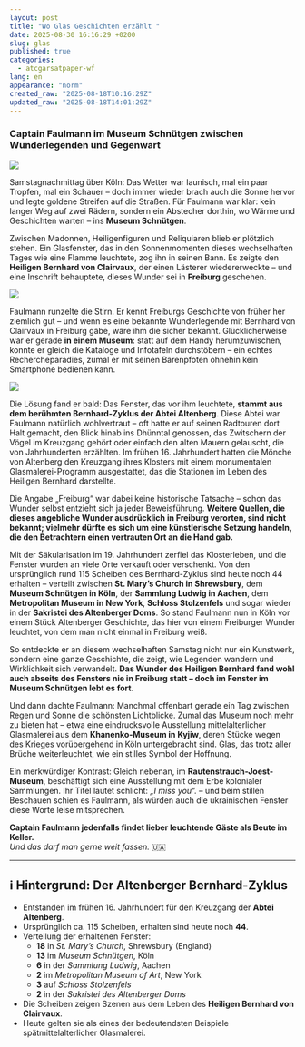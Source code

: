 ```yaml
---
layout: post
title: "Wo Glas Geschichten erzählt "
date: 2025-08-30 16:16:29 +0200
slug: glas
published: true
categories:
  - atcgarsatpaper-wf
lang: en
appearance: "norm"
created_raw: "2025-08-18T10:16:29Z"
updated_raw: "2025-08-18T14:01:29Z"
---
```

### Captain Faulmann im Museum Schnütgen zwischen Wunderlegenden und Gegenwart  

![](https://pixelfed.social/storage/m/_v2/607467830790472239/9c67e908a-279c2f/DcyQuVYYEmwY/Kx6RjXWxDkMbglKigQ3omBHl7aEMdYqqiLlcIhvq.png)

Samstagnachmittag über Köln: Das Wetter war launisch, mal ein paar Tropfen, mal ein Schauer – doch immer wieder brach auch die Sonne hervor und legte goldene Streifen auf die Straßen. Für Faulmann war klar: kein langer Weg auf zwei Rädern, sondern ein Abstecher dorthin, wo Wärme und Geschichten warten – ins **Museum Schnütgen**.  

Zwischen Madonnen, Heiligenfiguren und Reliquiaren blieb er plötzlich stehen. Ein Glasfenster, das in den Sonnenmomenten dieses wechselhaften Tages wie eine Flamme leuchtete, zog ihn in seinen Bann. Es zeigte den **Heiligen Bernhard von Clairvaux**, der einen Lästerer wiedererweckte – und eine Inschrift behauptete, dieses Wunder sei in **Freiburg** geschehen.  

![](https://pixelfed.social/storage/m/_v2/607467830790472239/9c67e908a-279c2f/F7QH7W2LA9BU/ODBDs6IGhjN7T6jcjecoPpSRY1Hi3mS5EsAkHSGw.jpg)

Faulmann runzelte die Stirn. Er kennt Freiburgs Geschichte von früher her ziemlich gut – und wenn es eine bekannte Wunderlegende mit Bernhard von Clairvaux in Freiburg gäbe, wäre ihm die sicher bekannt. Glücklicherweise war er gerade **in einem Museum**: statt auf dem Handy herumzuwischen, konnte er gleich die Kataloge und Infotafeln durchstöbern – ein echtes Rechercheparadies, zumal er mit seinen Bärenpfoten ohnehin kein Smartphone bedienen kann.  

![](https://pixelfed.social/storage/m/_v2/607467830790472239/9c67e908a-279c2f/uUhKxC8oj120/YTn5fMLjQC585weCkCEm9BikGhsYN0xqnpAjmQ2Y.jpg)

Die Lösung fand er bald: Das Fenster, das vor ihm leuchtete, **stammt aus dem berühmten Bernhard-Zyklus der Abtei Altenberg**. Diese Abtei war Faulmann natürlich wohlvertraut – oft hatte er auf seinen Radtouren dort Halt gemacht, den Blick hinab ins Dhünntal genossen, das Zwitschern der Vögel im Kreuzgang gehört oder einfach den alten Mauern gelauscht, die von Jahrhunderten erzählten. Im frühen 16. Jahrhundert hatten die Mönche von Altenberg den Kreuzgang ihres Klosters mit einem monumentalen Glasmalerei-Programm ausgestattet, das die Stationen im Leben des Heiligen Bernhard darstellte.  

Die Angabe „Freiburg“ war dabei keine historische Tatsache – schon das Wunder selbst entzieht sich ja jeder Beweisführung. **Weitere Quellen, die dieses angebliche Wunder ausdrücklich in Freiburg verorten, sind nicht bekannt; vielmehr dürfte es sich um eine künstlerische Setzung handeln, die den Betrachtern einen vertrauten Ort an die Hand gab.**  

Mit der Säkularisation im 19. Jahrhundert zerfiel das Klosterleben, und die Fenster wurden an viele Orte verkauft oder verschenkt. Von den ursprünglich rund 115 Scheiben des Bernhard-Zyklus sind heute noch 44 erhalten – verteilt zwischen **St. Mary’s Church in Shrewsbury**, dem **Museum Schnütgen in Köln**, der **Sammlung Ludwig in Aachen**, dem **Metropolitan Museum in New York**, **Schloss Stolzenfels** und sogar wieder in der **Sakristei des Altenberger Doms**. So stand Faulmann nun in Köln vor einem Stück Altenberger Geschichte, das hier von einem Freiburger Wunder leuchtet, von dem man nicht einmal in Freiburg weiß.  

So entdeckte er an diesem wechselhaften Samstag nicht nur ein Kunstwerk, sondern eine ganze Geschichte, die zeigt, wie Legenden wandern und Wirklichkeit sich verwandelt. **Das Wunder des Heiligen Bernhard fand wohl auch abseits des Fensters nie in Freiburg statt – doch im Fenster im Museum Schnütgen lebt es fort.**  

Und dann dachte Faulmann: Manchmal offenbart gerade ein Tag zwischen Regen und Sonne die schönsten Lichtblicke. Zumal das Museum noch mehr zu bieten hat – etwa eine eindrucksvolle Ausstellung mittelalterlicher Glasmalerei aus dem **Khanenko-Museum in Kyjiw**, deren Stücke wegen des Krieges vorübergehend in Köln untergebracht sind. Glas, das trotz aller Brüche weiterleuchtet, wie ein stilles Symbol der Hoffnung.  

Ein merkwürdiger Kontrast: Gleich nebenan, im **Rautenstrauch-Joest-Museum**, beschäftigt sich eine Ausstellung mit dem Erbe kolonialer Sammlungen. Ihr Titel lautet schlicht: *„I miss you“.* – und beim stillen Beschauen schien es Faulmann, als würden auch die ukrainischen Fenster diese Worte leise mitsprechen.  

**Captain Faulmann jedenfalls findet lieber leuchtende Gäste als Beute im Keller.**  
*Und das darf man gerne weit fassen.* 🇺🇦  

---

## ℹ️ Hintergrund: Der Altenberger Bernhard-Zyklus  

- Entstanden im frühen 16. Jahrhundert für den Kreuzgang der **Abtei Altenberg**.  
- Ursprünglich ca. 115 Scheiben, erhalten sind heute noch **44**.  
- Verteilung der erhaltenen Fenster:  
  - **18** in *St. Mary’s Church*, Shrewsbury (England)  
  - **13** im *Museum Schnütgen*, Köln  
  - **6** in der *Sammlung Ludwig*, Aachen  
  - **2** im *Metropolitan Museum of Art*, New York  
  - **3** auf *Schloss Stolzenfels*  
  - **2** in der *Sakristei des Altenberger Doms*  
- Die Scheiben zeigen Szenen aus dem Leben des **Heiligen Bernhard von Clairvaux**.  
- Heute gelten sie als eines der bedeutendsten Beispiele spätmittelalterlicher Glasmalerei.  


